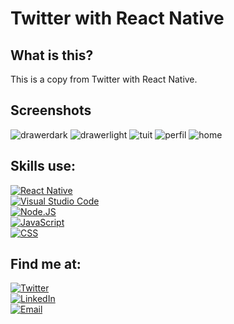 # Twitter with React Native

## What is this?
This is a copy from Twitter with React Native.

## Screenshots
![drawerdark](https://user-images.githubusercontent.com/70117105/121923392-43c42c00-cd11-11eb-9128-63bfd47c6de4.png)
![drawerlight](https://user-images.githubusercontent.com/70117105/121923443-5179b180-cd11-11eb-87b0-ab48741f6ecd.png)
![tuit](https://user-images.githubusercontent.com/70117105/121923545-6d7d5300-cd11-11eb-8bd8-e882e2bd6f1e.png)
![perfil](https://user-images.githubusercontent.com/70117105/121923558-7110da00-cd11-11eb-8486-869f397c541c.png)
![home](https://user-images.githubusercontent.com/70117105/121923632-8259e680-cd11-11eb-86fe-cd3d9b91f8f2.png)


## Skills use:

[![React Native](https://img.shields.io/badge/React_Native-61DAFB?style=for-the-badge&logo=React&logoColor=white&labelColor=101010)]()
<br/>
[![Visual Studio Code](https://img.shields.io/badge/Visual_Studio_Code-007ACC?style=for-the-badge&logo=Visual%20Studio%20Code&logoColor=white&labelColor=101010)]()
<br/>
[![Node.JS](https://img.shields.io/badge/Node.JS-339933?style=for-the-badge&logo=node.js&logoColor=white&labelColor=101010)]()
<br/>
[![JavaScript](https://img.shields.io/badge/Java_Script-F7DF1E?style=for-the-badge&logo=JavaScript&logoColor=white&labelColor=101010)]()
<br/>
[![CSS](https://img.shields.io/badge/CSS-1572B6?style=for-the-badge&logo=CSS3&logoColor=white&labelColor=101010)]()

## Find me at:
[![Twitter](https://img.shields.io/badge/Twitter-@MarceeDominguez-1DA1F2?style=for-the-badge&logo=twitter&logoColor=white&labelColor=101010)](https://twitter.com/MarceeDominguez)
</br>
[![LinkedIn](https://img.shields.io/badge/LinkedIn-Marcelo_Dominguez-0077B5?style=for-the-badge&logo=linkedin&logoColor=white&labelColor=101010)](https://www.linkedin.com/in/marcelo-dominguez-351570194/)
</br>
[![Email](https://img.shields.io/badge/marceelodominguez@gmail.com-my_personal_email-EC5252?style=for-the-badge&logo=gmail&logoColor=white&labelColor=101010)](mailto:marceelodominguez@gmail.com)
